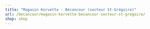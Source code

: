 ```yaml
---
title: "Magasin Korvette - Bécancour (secteur St-Grégoire)"
url: /becancour/magasin-korvette-becancour-secteur-st-gregoire/
shop: shop
---
```

